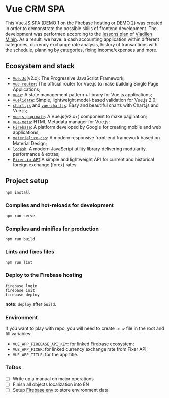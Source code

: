 # Vue CRM SPA

This Vue.JS SPA ([DEMO 1](https://vue-crm-30bf1.web.app/) on the Firebase hosting or [DEMO 2](https://vue-crm-30bf1.firebaseapp.com/)) was created in order to demonstrate the possible skills of frontend development. The development was performed according to the [lessons plan](https://www.youtube.com/playlist?list=PLqKQF2ojwm3njNpksFCi8o-_c-9Vva_W0) of [Vladilen Minin](https://www.youtube.com/c/VladilenMinin/featured).
As a result, we have: a cash accounting application within different categories, currency exchange rate analysis, history of transactions with the schedule, planning by categories, fixing income/expenses and more.

## Ecosystem and stack

- [`Vue.Js`](https://vuejs.org/)(v2.x): The Progressive JavaScript Framework;
- [`vue-router`](https://router.vuejs.org/): The official router for Vue.js to make building Single Page Applications;
- [`vuex`](https://vuex.vuejs.org/): A state management pattern + library for Vue.js applications;
- [`vuelidate`](https://vuelidate.js.org/): Simple, lightweight model-based validation for Vue.js 2.0;
- [`chart.js`](https://vue-chartjs.org/) and [`vue-chartjs`](https://vue-chartjs.org/): Easy and beautiful charts with Chart.js and Vue.js;
- [`vuejs-paginate`](https://www.npmjs.com/package/vuejs-paginate): A Vue.js(v2.x+) component to make pagination;
- [`vue-meta`](https://vue-meta.nuxtjs.org/): HTML Metadata manager for Vue.js;
- [`Firebase`](https://firebase.google.com/): A platform developed by Google for creating mobile and web applications;
- [`materialize-css`](https://materializecss.com/): A modern responsive front-end framework based on Material Design;
- [`lodash`](https://lodash.com/): A modern JavaScript utility library delivering modularity, performance & extras;
- [`Fixer.io API`](https://fixer.io/):A simple and lightweight API for current and historical foreign exchange (forex) rates.

## Project setup

```
npm install
```

### Compiles and hot-reloads for development

```
npm run serve
```

### Compiles and minifies for production

```
npm run build
```

### Lints and fixes files

```
npm run lint
```

### Deploy to the Firebase hosting

```
firebase login
firebase init
firebase deploy
```
**note:** `deploy` after `build`.

### Environment
If you want to play with repo, you will need to create `.env` file in the root and fill variables:
- `VUE_APP_FIREBASE_API_KEY`: for linked Firebase ecosystem;
- `VUE_APP_FIXER`: for linked currency exchange rate from Fixer API;
- `VUE_APP_TITLE`: for the app title.


### ToDos
- [ ] Write up a manual on major operations
- [ ] Finish all objects localization into EN
- [ ] Setup [Firebase env](https://firebase.google.com/docs/functions/config-env) to store environment data
